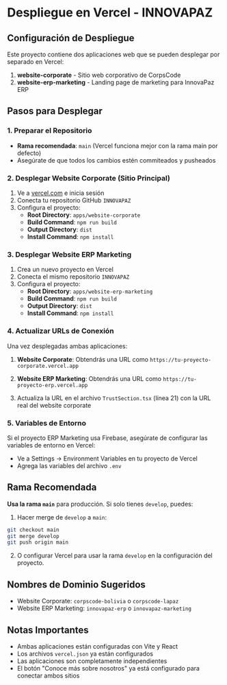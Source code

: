 # Despliegue en Vercel - INNOVAPAZ

## Configuración de Despliegue

Este proyecto contiene dos aplicaciones web que se pueden desplegar por separado
en Vercel:

1. **website-corporate** - Sitio web corporativo de CorpsCode
2. **website-erp-marketing** - Landing page de marketing para InnovaPaz ERP

## Pasos para Desplegar

### 1. Preparar el Repositorio

- **Rama recomendada**: `main` (Vercel funciona mejor con la rama main por
  defecto)
- Asegúrate de que todos los cambios estén commiteados y pusheados

### 2. Desplegar Website Corporate (Sitio Principal)

1. Ve a [vercel.com](https://vercel.com) e inicia sesión
2. Conecta tu repositorio GitHub `INNOVAPAZ`
3. Configura el proyecto:
   - **Root Directory**: `apps/website-corporate`
   - **Build Command**: `npm run build`
   - **Output Directory**: `dist`
   - **Install Command**: `npm install`

### 3. Desplegar Website ERP Marketing

1. Crea un nuevo proyecto en Vercel
2. Conecta el mismo repositorio `INNOVAPAZ`
3. Configura el proyecto:
   - **Root Directory**: `apps/website-erp-marketing`
   - **Build Command**: `npm run build`
   - **Output Directory**: `dist`
   - **Install Command**: `npm install`

### 4. Actualizar URLs de Conexión

Una vez desplegadas ambas aplicaciones:

1. **Website Corporate**: Obtendrás una URL como
   `https://tu-proyecto-corporate.vercel.app`
2. **Website ERP Marketing**: Obtendrás una URL como
   `https://tu-proyecto-erp.vercel.app`

3. Actualiza la URL en el archivo `TrustSection.tsx` (línea 21) con la URL real
   del website corporate

### 5. Variables de Entorno

Si el proyecto ERP Marketing usa Firebase, asegúrate de configurar las variables
de entorno en Vercel:

- Ve a Settings → Environment Variables en tu proyecto de Vercel
- Agrega las variables del archivo `.env`

## Rama Recomendada

**Usa la rama `main`** para producción. Si solo tienes `develop`, puedes:

1. Hacer merge de `develop` a `main`:

```bash
git checkout main
git merge develop
git push origin main
```

2. O configurar Vercel para usar la rama `develop` en la configuración del
   proyecto.

## Nombres de Dominio Sugeridos

- Website Corporate: `corpscode-bolivia` o `corpscode-lapaz`
- Website ERP Marketing: `innovapaz-erp` o `innovapaz-marketing`

## Notas Importantes

- Ambas aplicaciones están configuradas con Vite y React
- Los archivos `vercel.json` ya están configurados
- Las aplicaciones son completamente independientes
- El botón "Conoce más sobre nosotros" ya está configurado para conectar ambos
  sitios
